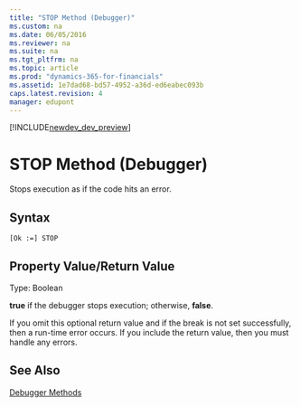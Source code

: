 ```yaml
---
title: "STOP Method (Debugger)"
ms.custom: na
ms.date: 06/05/2016
ms.reviewer: na
ms.suite: na
ms.tgt_pltfrm: na
ms.topic: article
ms.prod: "dynamics-365-for-financials"
ms.assetid: 1e7dad68-bd57-4952-a36d-ed6eabec093b
caps.latest.revision: 4
manager: edupont
---
```


[!INCLUDE[newdev_dev_preview](../includes/newdev_dev_preview.md)]

# STOP Method (Debugger)
Stops execution as if the code hits an error.  
  
## Syntax  
  
```  
[Ok :=] STOP   
```  
  
## Property Value/Return Value  
 Type: Boolean  
  
 **true** if the debugger stops execution; otherwise, **false**.  
  
 If you omit this optional return value and if the break is not set successfully, then a run-time error occurs. If you include the return value, then you must handle any errors.  
  
## See Also  
 [Debugger Methods](devenv-debugger-methods.md)   
 <!--Links [Walkthrough: Debugging the Microsoft Dynamics NAV Windows Client](Walkthrough--Debugging-the-Microsoft-Dynamics-NAV-Windows-Client.md)-->